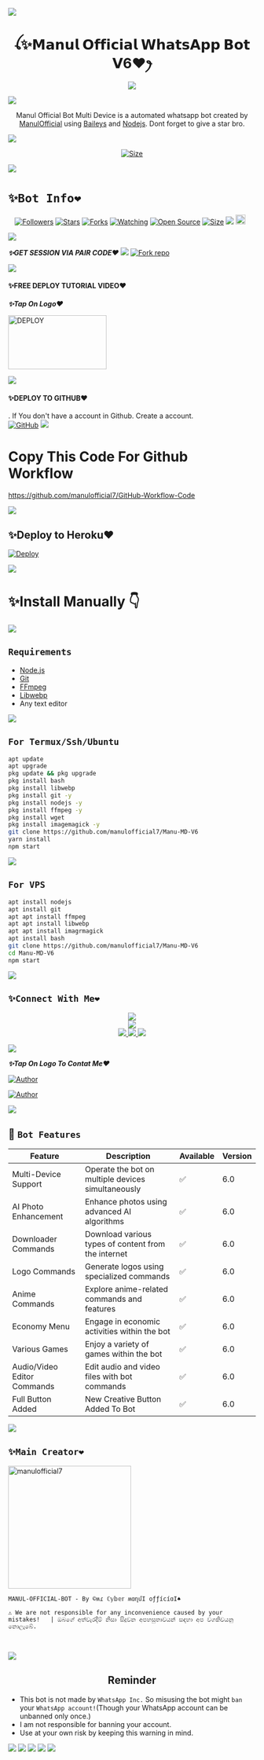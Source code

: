  
<a><img src='https://i.imgur.com/LyHic3i.gif'/></a>
<h1 align="center">ꪶ✨𝗠𝗮𝗻𝘂𝗹 𝗢𝗳𝗳𝗶𝗰𝗶𝗮𝗹 𝗪𝗵𝗮𝘁𝘀𝗔𝗽𝗽 𝗕𝗼𝘁 𝗩6❤️ꫂ<br></h1>
<p align="center">
<img src="https://telegra.ph/file/33e5f1bfd36ea02f8b062.jpg" />
</p>
<a><img src='https://i.imgur.com/LyHic3i.gif'/></a>
   <p align="center">
Manul Official Bot Multi Device is a automated whatsapp bot created by <a href="https://github.com/manulofficial7" target="_blank">ManulOfficial</a> using <a href="https://github.com/adiwajshing/Baileys" target="_blank">Baileys</a> and <a href="https://github.com/nodejs" target="_blank">Nodejs</a>. Dont forget to give a star bro.
</p>
<a><img src='https://i.imgur.com/LyHic3i.gif'/></a>
<p align="center">
<a href="https://youtu.be/@ManulOfficialTech"><img title="Size" src="https://img.shields.io/badge/Tutorial-Video-green"></a>
</p>

<a><img src='https://i.imgur.com/LyHic3i.gif'/></a>

# ```✨Bot Info❤️```
<p align="center">
<a href="https://github.com/manulofficial7/followers"><img title="Followers" src="https://img.shields.io/github/followers/manulofficial7?color=red&style=flat-square"></a>
<a href="https://github.com/manulofficial7/Manu-MD-V6/stargazers/"><img title="Stars" src="https://img.shields.io/github/stars/manulofficial7/Manu-MD-V6?color=blue&style=flat-square"></a>
<a href="https://github.com/manulofficial7/Manu-MD-V6/network/members"><img title="Forks" src="https://img.shields.io/github/forks/manulofficial7/Manu-MD-V6?color=red&style=flat-square"></a>
<a href="https://github.com/manulofficial7/Manu-MD-V6/watchers"><img title="Watching" src="https://img.shields.io/github/watchers/manulofficial7/Manu-MD-V6?label=Watchers&color=blue&style=flat-square"></a>
<a href="https://github.com/manulofficial7/Manu-MD-V6"><img title="Open Source" src="https://img.shields.io/badge/Author-Manu%20Bot%20Inc.-red?v=103"></a>
<a href="https://github.com/manulofficial7/Manu-MD-V6/"><img title="Size" src="https://img.shields.io/github/repo-size/manulofficial7/Manu-MD-V6?style=flat-square&color=green"></a>
<a href="https://hits.seeyoufarm.com"><img src="https://hits.seeyoufarm.com/api/count/incr/badge.svg?url=https%3A%2F%2Fgithub.com%2Fmanulofficial7%2FManu-MD-V6&count_bg=%2379C83D&title_bg=%23555555&icon=probot.svg&icon_color=%2300FF6D&title=hits&edge_flat=false"/></a>
<a href="https://github.com/Manu-MD-V6/graphs/commit-activity"><img height="20" src="https://img.shields.io/badge/Maintained%3F-yes-green.svg"></a>&nbsp;&nbsp;
</p>
<p align='center'>
    </p>

<a><img src='https://i.imgur.com/LyHic3i.gif'/></a>

 ***✨GET SESSION VIA PAIR CODE❤️***
 <a><img src='https://i.imgur.com/LyHic3i.gif'/></a>
<a href='https://replit.com/@manulwijethila2/Manu-MD-V6' target="_blank"><img alt='Fork repo' src='https://img.shields.io/badge/Click here to get your credit js-black?style=for-the-badge&logo=opencv&logoColor=white'/></a>

<a><img src='https://i.imgur.com/LyHic3i.gif'/></a>

#### ✨FREE DEPLOY TUTORIAL VIDEO❤️

***✨Tap On Logo❤️***

<p align="left">
<a href="https://youtu.be/iCyDVxT5LRg?si=Cy6jpRpQ7ZEgj_2n"><img align="center" src="https://telegra.ph/file/33a9598b1a3a27f004287.jpg" alt="DEPLOY" height="110" width="200" /></a>

<a><img src='https://i.imgur.com/LyHic3i.gif'/></a>

#### ✨DEPLOY TO GITHUB❤️ 

. If You don't have a account in Github. Create a account.
    <br>
<a href='https://github.com/' target="_blank"><img alt='GitHub' src='https://img.shields.io/badge/-Create-black?style=for-the-badge&logo=github&logoColor=white'/></a>
<a><img src='https://i.imgur.com/LyHic3i.gif'/></a>
 # Copy This Code For Github Workflow 

https://github.com/manulofficial7/GitHub-Workflow-Code

<a><img src='https://i.imgur.com/LyHic3i.gif'/></a>

## ✨Deploy to Heroku❤️ 

[![Deploy](https://www.herokucdn.com/deploy/button.svg)](https://heroku.com/deploy?template=https://github.com/manulofficial7/Manu-MD-V6)

<a><img src='https://i.imgur.com/LyHic3i.gif'/></a>

# ✨Install Manually 👇

<a><img src='https://i.imgur.com/LyHic3i.gif'/></a>

## `Requirements`
* [Node.js](https://nodejs.org/en/)
* [Git](https://git-scm.com/downloads)
* [FFmpeg](https://github.com/BtbN/FFmpeg-Builds/releases/download/autobuild-2020-12-08-13-03/ffmpeg-n4.3.1-26-gca55240b8c-win64-gpl-4.3.zip)
* [Libwebp](https://developers.google.com/speed/webp/download)
* Any text editor

<a><img src='https://i.imgur.com/LyHic3i.gif'/></a>


## `For Termux/Ssh/Ubuntu`
```bash
apt update
apt upgrade
pkg update && pkg upgrade
pkg install bash
pkg install libwebp
pkg install git -y
pkg install nodejs -y 
pkg install ffmpeg -y 
pkg install wget
pkg install imagemagick -y
git clone https://github.com/manulofficial7/Manu-MD-V6
yarn install
npm start
```

<a><img src='https://i.imgur.com/LyHic3i.gif'/></a>


## `For VPS`
```bash
apt install nodejs 
apt install git 
apt apt install ffmpeg 
apt apt install libwebp 
apt apt install imagrmagick
apt install bash
git clone https://github.com/manulofficial7/Manu-MD-V6
cd Manu-MD-V6
npm start
```

<a><img src='https://i.imgur.com/LyHic3i.gif'/></a>


## ```✨Connect With Me❤️```
<p align="center">
<a href="https://youtube.com/@ManulOfficialTech"><img src="https://img.shields.io/badge/YouTube-ff0000?style=for-the-badge&logo=youtube&logoColor=ff000000&link=https://youtube.com/@manulofficial" /><br>
<a href="https://wa.me/94742274855"><img src="https://img.shields.io/badge/WhatsApp Channel-25D366?style=for-the-badge&logo=whatsapp&logoColor=white&link=https://wa.me/94742274855" /><br>
<a href="https://t.me/manulofficial"><img src="https://img.shields.io/badge/Telegram-00FFFF?style=for-the-badge&logo=telegram&logoColor=white" />
<a href="https://chat.whatsapp.com/EIjQV4nxXwJ6S6QHSa9jpN"><img src="https://img.shields.io/badge/WhatsApp Group-25D366?style=for-the-badge&logo=whatsapp&logoColor=white" />
<a href="https://www.instagram.com/unicorn_?igsh=MzNlNGNkZWQ4Mg=="><img src="https://img.shields.io/badge/Instagram-A020F0?style=for-the-badge&logo=instagram&logoColor=white" />
</p>

<a><img src='https://i.imgur.com/LyHic3i.gif'/></a>


***✨Tap On Logo To Contat Me❤️***


 <p align="left">
<a href="manulwijethilaka@gmail.com"><img title="Author" src="https://img.shields.io/badge/GMAIL-ME-black?style=for-the-badge&logo=Gmail"></a>
 <p align="left"> 
  <a href="https://wa.me/94742274855?text=Hi+Manul+Official+Sir...+I+need+some+help+in+Manul_Official_WhatsApp_Bot"><img title="Author" src="https://img.shields.io/badge/WHATSAPP-ME-red?style=for-the-badge&logo=WhatsApp"></a>

  
  <a><img src='https://i.imgur.com/LyHic3i.gif'/></a>
  
  
   ## 🚀 `Bot Features`
| Feature                          | Description                                             | Available    | Version    |
| ---------------------------------| ------------------------------------------------------- | ------------ | ---------- |
| Multi-Device Support             | Operate the bot on multiple devices simultaneously     | ✅           | 6.0        |
| AI Photo Enhancement             | Enhance photos using advanced AI algorithms            | ✅           | 6.0        |
| Downloader Commands              | Download various types of content from the internet     | ✅           | 6.0        |
| Logo Commands                    | Generate logos using specialized commands               | ✅           | 6.0        |
| Anime Commands                   | Explore anime-related commands and features              | ✅           | 6.0        |
| Economy Menu                     | Engage in economic activities within the bot            | ✅           | 6.0        |
| Various Games                    | Enjoy a variety of games within the bot                 | ✅           | 6.0        |
| Audio/Video Editor Commands      | Edit audio and video files with bot commands            | ✅           | 6.0        |
| Full Button Added      | New Creative Button Added To Bot            | ✅           | 6.0        |


<a><img src='https://i.imgur.com/LyHic3i.gif'/></a>


## `✨Main Creator❤️` 
<a href="https://github.com/manulofficial7"><img src="https://telegra.ph/file/e8418b02b2612c0d26cef.jpg" width="250" height="250" alt="manulofficial7"/></a>
  
`MANUL-OFFICIAL-BOT - By ©ʍɾ ℂ𝕪𝕓𝕖𝕣 ʍɑղմӀ օƒƒíϲíɑӀ♠️`


  ``⚠️ We are not responsible for any inconvenience caused by your mistakes!   | ඔබගේ අත්වැරදීම් නිසා සිදුවන අපහසුතාවයන් සඳහා අප වගකිවයනු නොලැබේ.``


</br>

<a><img src='https://i.imgur.com/LyHic3i.gif'/></a>

<h2 align="center">  Reminder
</h2>
   
- This bot is not made by `WhatsApp Inc.` So misusing the bot might `ban` your `WhatsApp account!`(Though your WhatsApp account can be unbanned only once.)
- I am not responsible for banning your account.
- Use at your own risk by keeping this warning in mind.

<a><img src='https://i.imgur.com/LyHic3i.gif'/></a>
<a><img src='https://i.imgur.com/LyHic3i.gif'/></a>
<a><img src='https://i.imgur.com/LyHic3i.gif'/></a>
<a><img src='https://i.imgur.com/LyHic3i.gif'/></a>
<a><img src='https://i.imgur.com/LyHic3i.gif'/></a>
